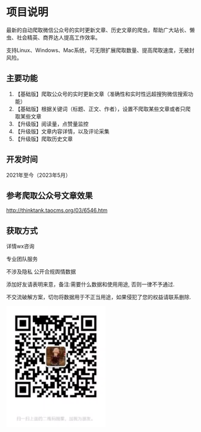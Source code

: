 # 项目说明

最新的自动爬取微信公众号的实时更新文章、历史文章的爬虫，帮助广大站长、懒虫、社会精英、商界达人提高工作效率。

支持Linux、Windows、Mac系统，可无限扩展爬取数量、提高爬取速度，无被封风险。

## 主要功能

1. 【基础版】爬取公众号的实时更新文章（准确性和实时性远超搜狗微信搜索功能）
2. 【基础版】根据关键词（标题、正文、作者），设置不爬取某些文章或者只爬取某些文章
3. 【升级版】阅读量，点赞量监控
4. 【升级版】文章内容详情，以及评论采集
5. 【升级版】爬取历史文章

## 开发时间

2021年至今（2023年5月）

## 参考爬取公众号文章效果

http://thinktank.taocms.org/03/6546.htm

## 获取方式
详情wx咨询

专业团队服务

不涉及隐私 公开合规舆情数据

添加好友请表明来意，备注:需要什么数据和使用用途, 否则一律不予通过. 

不交流破解方案，切勿将数据用于不正当用途，如果侵犯了您的权益请联系删除.

![wx](wx.jpg)
